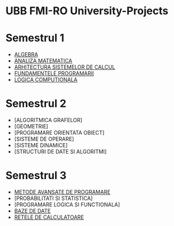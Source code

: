 # UBB FMI-RO University-Projects
# Semestrul 1
- [ALGEBRA](https://github.com/Razvanix445/ALGEBRA)
- [ANALIZA MATEMATICA](https://github.com/Razvanix445/ANALIZA)
- [ARHITECTURA SISTEMELOR DE CALCUL](https://github.com/Razvanix445/ASC)
- [FUNDAMENTELE PROGRAMARII](https://github.com/Razvanix445/FP)
- [LOGICA COMPUTIONALA](https://github.com/Razvanix445/LC)

# Semestrul 2
- [ALGORITMICA GRAFELOR]
- [GEOMETRIE]
- [PROGRAMARE ORIENTATA OBIECT]
- [SISTEME DE OPERARE]
- [SISTEME DINAMICE]
- [STRUCTURI DE DATE SI ALGORITMI]

# Semestrul 3
- [METODE AVANSATE DE PROGRAMARE](https://github.com/Razvanix445/MAP)
- [PROBABILITATI SI STATISTICA]
- [PROGRAMARE LOGICA SI FUNCTIONALA]
- [BAZE DE DATE](https://github.com/Razvanix445/BD)
- [RETELE DE CALCULATOARE](https://github.com/Razvanix445/RC)
